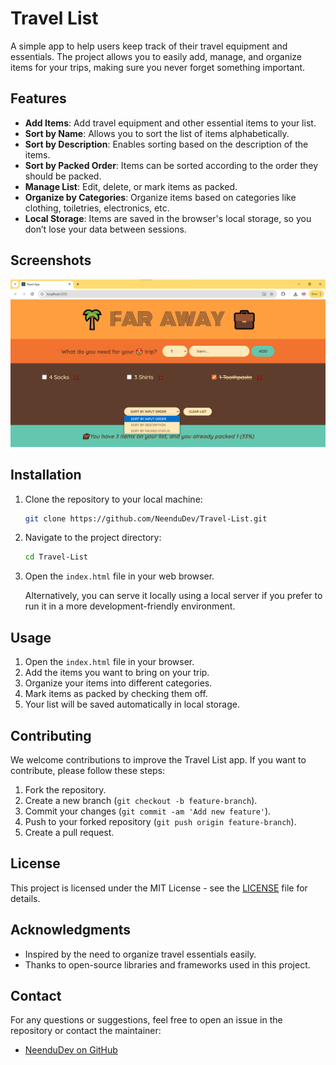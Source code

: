# Travel List

A simple app to help users keep track of their travel equipment and essentials. The project allows you to easily add, manage, and organize items for your trips, making sure you never forget something important.

## Features

- **Add Items**: Add travel equipment and other essential items to your list.
- **Sort by Name**: Allows you to sort the list of items alphabetically.
- **Sort by Description**: Enables sorting based on the description of the items.
- **Sort by Packed Order**: Items can be sorted according to the order they should be packed.
- **Manage List**: Edit, delete, or mark items as packed.
- **Organize by Categories**: Organize items based on categories like clothing, toiletries, electronics, etc.
- **Local Storage**: Items are saved in the browser's local storage, so you don’t lose your data between sessions.

## Screenshots

![Travel List Screenshot](/screenshot.png)

## Installation

1. Clone the repository to your local machine:

   ```bash
   git clone https://github.com/NeenduDev/Travel-List.git
   ```

2. Navigate to the project directory:

   ```bash
   cd Travel-List
   ```

3. Open the `index.html` file in your web browser.

   Alternatively, you can serve it locally using a local server if you prefer to run it in a more development-friendly environment.

## Usage

1. Open the `index.html` file in your browser.
2. Add the items you want to bring on your trip.
3. Organize your items into different categories.
4. Mark items as packed by checking them off.
5. Your list will be saved automatically in local storage.

## Contributing

We welcome contributions to improve the Travel List app. If you want to contribute, please follow these steps:

1. Fork the repository.
2. Create a new branch (`git checkout -b feature-branch`).
3. Commit your changes (`git commit -am 'Add new feature'`).
4. Push to your forked repository (`git push origin feature-branch`).
5. Create a pull request.

## License

This project is licensed under the MIT License - see the [LICENSE](LICENSE) file for details.

## Acknowledgments

- Inspired by the need to organize travel essentials easily.
- Thanks to open-source libraries and frameworks used in this project.

## Contact

For any questions or suggestions, feel free to open an issue in the repository or contact the maintainer:

- [NeenduDev on GitHub](https://github.com/NeenduDev)
